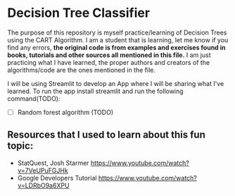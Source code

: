 # Decision Tree Classifier

The purpose of this repository is myself practice/learning of Decision Trees using the CART Algorithm. I am a student that is learning, let me know if you find any errors, **the original code is from examples and exercises found in books, tutorials and other sources all mentioned in this file.** I am just practicing what I have learned, the proper authors and creators of the algorithms/code are the ones mentioned in the file.

I will be using Streamlit to develop an App where I will be sharing what I've learned. To run the app install streamlit and run the following command(TODO):

* [ ] Random forest algorithm (TODO)


## Resources that I used to learn about this fun topic:
* StatQuest, Josh Starmer https://www.youtube.com/watch?v=7VeUPuFGJHk
* Google Developers Tutorial https://www.youtube.com/watch?v=LDRbO9a6XPU
